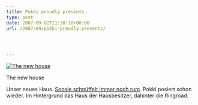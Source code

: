 ```yaml
---
title: Pokki proudly presents
type: post
date: 2007-09-02T21:38:10+00:00
url: /2007/09/pokki-proudly-presents/




---
```

<div class="flickr">
  <a href="http://www.flickr.com/photos/schreibblogade/1310925549/" title="The new house"><img src="//farm2.static.flickr.com/1198/1310925549_afe89a87b0.jpg" alt="The new house" /></a></p>

  <p>
    The new house
  </p>
</div>

Unser neues Haus. [Soosie schnüffelt immer noch rum][1]. Pokki posiert schon wieder. Im Hintergrund das Haus der Hausbesitzer, dahinter die Ringroad.

 [1]: http://shih-tzu-phrenia.org/blog/44/the-new-house
